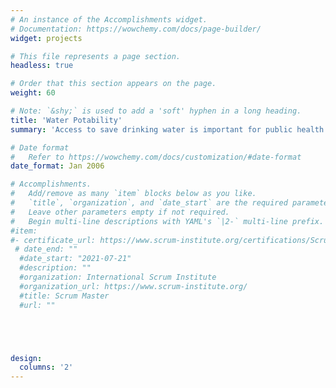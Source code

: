 ```yaml
---
# An instance of the Accomplishments widget.
# Documentation: https://wowchemy.com/docs/page-builder/
widget: projects

# This file represents a page section.
headless: true

# Order that this section appears on the page.
weight: 60

# Note: `&shy;` is used to add a 'soft' hyphen in a long heading.
title: 'Water Potability'
summary: 'Access to save drinking water is important for public health. According to the world health organization can improved water supply and sanitation and better management of water resources boost the economic growth and contribute to poverty reduction. The project proposal page can be downloaded here.'

# Date format
#   Refer to https://wowchemy.com/docs/customization/#date-format
date_format: Jan 2006

# Accomplishments.
#   Add/remove as many `item` blocks below as you like.
#   `title`, `organization`, and `date_start` are the required parameters.
#   Leave other parameters empty if not required.
#   Begin multi-line descriptions with YAML's `|2-` multi-line prefix.
#item:
#- certificate_url: https://www.scrum-institute.org/certifications/Scrum-Institute.Org-SMAC8725d05dbd-38647653935477.pdf
 # date_end: ""
  #date_start: "2021-07-21"
  #description: ""
  #organization: International Scrum Institute
  #organization_url: https://www.scrum-institute.org/
  #title: Scrum Master
  #url: ""





design:
  columns: '2' 
---
```

